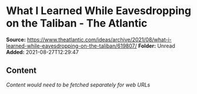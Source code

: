 # What I Learned While Eavesdropping on the Taliban - The Atlantic

**Source:** https://www.theatlantic.com/ideas/archive/2021/08/what-i-learned-while-eavesdropping-on-the-taliban/619807/
**Folder:** Unread
**Added:** 2021-08-27T12:29:47




## Content
*Content would need to be fetched separately for web URLs*

